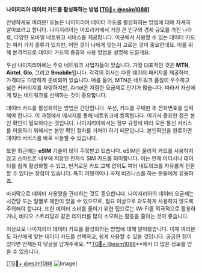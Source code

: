 **나이지리아 데이터 카드를 활성화하는 방법 [[TG💪+ @esim1088](https://t.me/s/esim1088)]**

안녕하세요 여러분! 오늘은 나이지리아 데이터 카드를 활성화하는 방법에 대해 자세히 알아보려고 합니다. 나이지리아는 아프리카에서 가장 큰 인구와 경제 규모를 가진 나라로, 다양한 모바일 네트워크 서비스를 제공합니다. 이곳에서 사용할 수 있는 데이터 카드는 여러 가지 종류가 있지만, 어떤 것이 나에게 맞는지 고르는 것이 중요한데요. 이를 위해 본격적으로 데이터 카드의 종류와 사용 방법을 설명해 드릴게요.

우선 나이지리아에는 주요 네트워크 사업자들이 있습니다. 가장 대표적인 것은 **MTN**, **Airtel**, **Glo**, 그리고 **9mobile**입니다. 각각의 회사는 다른 데이터 패키지를 제공하며, 가격대도 다양하게 준비되어 있습니다. 예를 들어, MTN은 네트워크 품질이 우수하고 넓은 커버리지를 자랑하지만, Airtel은 저렴한 요금제로 인기가 많습니다. 따라서 자신에게 맞는 네트워크를 선택하는 것이 중요합니다.

데이터 카드를 활성화하는 방법은 간단합니다. 우선, 카드를 구매한 후 전화번호를 입력해야 합니다. 이 과정에서 메시지를 통해 네트워크에 등록됩니다. 여기서 중요한 점은 본인 확인이 필요하다는 것입니다. 나이지리아에서는 정부 규정에 따라 모든 통신 서비스를 이용하기 위해서는 본인 확인 절차를 거쳐야 하기 때문입니다. 본인확인을 완료하면 데이터 서비스를 바로 사용할 수 있습니다.

또한 최근에는 **eSIM** 기술이 많이 주목받고 있습니다. eSIM은 물리적 카드를 사용하지 않고 스마트폰 내부에 저장된 전자식 SIM 카드를 의미합니다. 이는 언제 어디서나 데이터를 쉽게 활성화할 수 있고, 번거로운 카드 교체 없이도 여러 네트워크를 자유롭게 전환할 수 있다는 장점이 있습니다. 특히 여행객이나 국제 비즈니스를 하는 분들에게 유용하죠.

마지막으로 데이터 사용량을 관리하는 것도 중요합니다. 나이지리아의 데이터 요금제는 시간당 또는 일별로 제한이 있을 수 있으므로, 필요 이상으로 과도하게 사용하지 않도록 주의해야 합니다. 또한 데이터 소비를 줄이기 위한 팁으로는 Wi-Fi를 적극적으로 활용하거나, 비디오 스트리밍과 같은 데이터를 많이 소모하는 활동을 줄이는 것이 좋습니다.

이상으로 나이지리아 데이터 카드를 활성화하는 방법에 대해 알아봤습니다. 이제 여러분도 자신에게 맞는 데이터 카드를 선택하고, 쉽게 사용할 수 있을 것입니다. 궁금한 점이 있다면 언제든지 댓글을 남겨주세요. **[TG💪+ @esim1088](https://t.me/s/esim1088)**에서 더 많은 정보를 얻을 수 있습니다.

[[TG💪+ @esim1088](https://t.me/s/esim1088) ![Image](https://i.postimg.cc/Y0z9fWf4/image.png)]